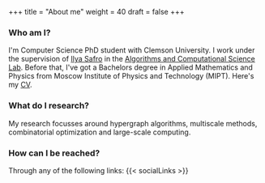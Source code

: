 +++
title = "About me"
weight = 40
draft = false
+++

### Who am I?
I'm Computer Science PhD student with Clemson University. I work under the supervision of [Ilya Safro](https://people.cs.clemson.edu/~isafro/) in the [Algorithms and Computational Science Lab](https://people.cs.clemson.edu/~isafro/group.html). 
Before that, I've got a Bachelors degree in Applied Mathematics and Physics from Moscow Institute of Physics and Technology (MIPT). Here's my [CV](https://www.dropbox.com/s/njayar01aww562f/Resume%20Tech%20Master.pdf).

### What do I research?
My research focusses around hypergraph algorithms, multiscale methods, combinatorial optimization and large-scale computing.

### How can I be reached?
Through any of the following links:
{{< socialLinks >}}
